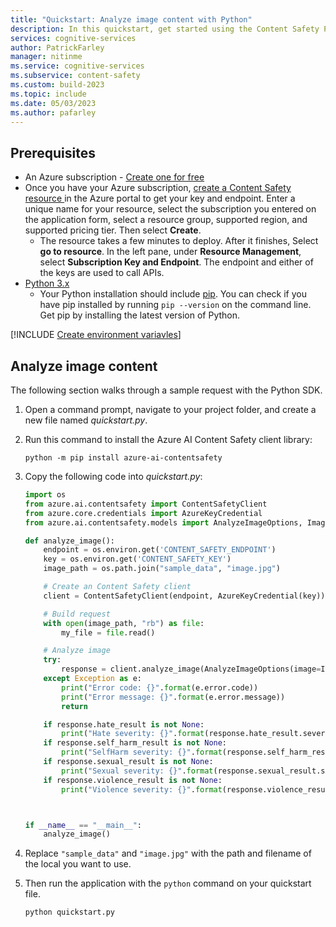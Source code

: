 ```yaml
---
title: "Quickstart: Analyze image content with Python"
description: In this quickstart, get started using the Content Safety Python SDK to analyze image content for objectionable material.
services: cognitive-services
author: PatrickFarley
manager: nitinme
ms.service: cognitive-services
ms.subservice: content-safety
ms.custom: build-2023
ms.topic: include
ms.date: 05/03/2023
ms.author: pafarley
---
```


## Prerequisites

* An Azure subscription - [Create one for free](https://azure.microsoft.com/free/cognitive-services/) 
* Once you have your Azure subscription, <a href="https://aka.ms/acs-create"  title="Create a Content Safety resource"  target="_blank">create a Content Safety resource </a> in the Azure portal to get your key and endpoint. Enter a unique name for your resource, select the subscription you entered on the application form, select a resource group, supported region, and supported pricing tier. Then select **Create**.
  * The resource takes a few minutes to deploy. After it finishes, Select **go to resource**. In the left pane, under **Resource Management**, select **Subscription Key and Endpoint**. The endpoint and either of the keys are used to call APIs.
* [Python 3.x](https://www.python.org/)
  * Your Python installation should include [pip](https://pip.pypa.io/en/stable/). You can check if you have pip installed by running `pip --version` on the command line. Get pip by installing the latest version of Python.

[!INCLUDE [Create environment variavles](../env-vars.md)]

## Analyze image content

The following section walks through a sample request with the Python SDK.

1. Open a command prompt, navigate to your project folder, and create a new file named *quickstart.py*.
1. Run this command to install the Azure AI Content Safety client library:

    ```console
    python -m pip install azure-ai-contentsafety
    ```

1. Copy the following code into *quickstart.py*:

    ```python
    import os
    from azure.ai.contentsafety import ContentSafetyClient
    from azure.core.credentials import AzureKeyCredential
    from azure.ai.contentsafety.models import AnalyzeImageOptions, ImageData
    
    def analyze_image():
        endpoint = os.environ.get('CONTENT_SAFETY_ENDPOINT')
        key = os.environ.get('CONTENT_SAFETY_KEY')
        image_path = os.path.join("sample_data", "image.jpg")
    
        # Create an Content Safety client
        client = ContentSafetyClient(endpoint, AzureKeyCredential(key))
    
        # Build request
        with open(image_path, "rb") as file:
            my_file = file.read()
    
        # Analyze image
        try:
            response = client.analyze_image(AnalyzeImageOptions(image=ImageData(content=my_file)))
        except Exception as e:
            print("Error code: {}".format(e.error.code))
            print("Error message: {}".format(e.error.message))
            return
    
        if response.hate_result is not None:
            print("Hate severity: {}".format(response.hate_result.severity))
        if response.self_harm_result is not None:
            print("SelfHarm severity: {}".format(response.self_harm_result.severity))
        if response.sexual_result is not None:
            print("Sexual severity: {}".format(response.sexual_result.severity))
        if response.violence_result is not None:
            print("Violence severity: {}".format(response.violence_result.severity))
    
    
    
    if __name__ == "__main__":
        analyze_image()
    ```

1. Replace `"sample_data"` and `"image.jpg"` with the path and filename of the local you want to use.
1. Then run the application with the `python` command on your quickstart file.

    ```console
    python quickstart.py
    ```
